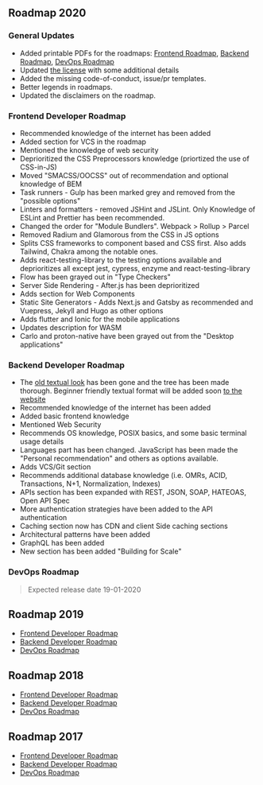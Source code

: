 ## Roadmap 2020

### General Updates
- Added printable PDFs for the roadmaps: [Frontend Roadmap](https://roadmap.sh/static/roadmaps/pdf/frontend.pdf), [Backend Roadmap](https://roadmap.sh/static/roadmaps/pdf/backend.pdf), [DevOps Roadmap](https://roadmap.sh/static/roadmaps/pdf/devops.pdf)
- Updated [the license](https://github.com/kamranahmedse/developer-roadmap/blob/master/LICENSE) with some additional details
- Added the missing code-of-conduct, issue/pr templates.
- Better legends in roadmaps.
- Updated the disclaimers on the roadmap.

### Frontend Developer Roadmap

- Recommended knowledge of the internet has been added
- Added section for VCS in the roadmap
- Mentioned the knowledge of web security
- Deprioritized the CSS Preprocessors knowledge (priortized the use of CSS-in-JS)
- Moved "SMACSS/OOCSS" out of recommendation and optional knowledge of BEM
- Task runners - Gulp has been marked grey and removed from the "possible options"
- Linters and formatters - removed JSHint and JSLint. Only Knowledge of ESLint and Prettier has been recommended.
- Changed the order for "Module Bundlers". Webpack > Rollup > Parcel
- Removed Radium and Glamorous from the CSS in JS options
- Splits CSS frameworks to component based and CSS first. Also adds Tailwind, Chakra among the notable ones.
- Adds react-testing-library to the testing options available and deprioritizes all except jest, cypress, enzyme and react-testing-library
- Flow has been grayed out in "Type Checkers"
- Server Side Rendering - After.js has been deprioritized
- Adds section for Web Components
- Static Site Generators - Adds Next.js and Gatsby as recommended and Vuepress, Jekyll and Hugo as other options
- Adds flutter and Ionic for the mobile applications
- Updates description for WASM
- Carlo and proton-native have been grayed out from the "Desktop applications"

### Backend Developer Roadmap
- The [old textual look](https://github.com/kamranahmedse/developer-roadmap/tree/347831feaed227f42525e829ccc8d84a22386952#back-end-roadmap) has been gone and the tree has been made thorough. Beginner friendly textual format will be added soon [to the website](https://roadmap.sh)
- Recommended knowledge of the internet has been added
- Added basic frontend knowledge
- Mentioned Web Security
- Recommends OS knowledge, POSIX basics, and some basic terminal usage details
- Languages part has been changed. JavaScript has been made the "Personal recommendation" and others as options available.
- Adds VCS/Git section
- Recommends additional database knowledge (i.e. OMRs, ACID, Transactions, N+1, Normalization, Indexes)
- APIs section has been expanded with REST, JSON, SOAP, HATEOAS, Open API Spec
- More authentication strategies have been added to the API authentication
- Caching section now has CDN and client Side caching sections
- Architectural patterns have been added
- GraphQL has been added
- New section has been added "Building for Scale"

### DevOps Roadmap
> Expected release date 19-01-2020

## Roadmap 2019
* [Frontend Developer Roadmap](https://github.com/kamranahmedse/developer-roadmap/tree/347831feaed227f42525e829ccc8d84a22386952#frontend-roadmap)
* [Backend Developer Roadmap](https://github.com/kamranahmedse/developer-roadmap/tree/347831feaed227f42525e829ccc8d84a22386952#back-end-roadmap)
* [DevOps Roadmap](https://github.com/kamranahmedse/developer-roadmap/tree/347831feaed227f42525e829ccc8d84a22386952#devops-roadmap)

## Roadmap 2018
* [Frontend Developer Roadmap](https://github.com/kamranahmedse/developer-roadmap/tree/67a72aab113e79c11e292ada394606f079f6a263#-frontend-roadmap)
* [Backend Developer Roadmap](https://github.com/kamranahmedse/developer-roadmap/tree/67a72aab113e79c11e292ada394606f079f6a263#-back-end-roadmap)
* [DevOps Roadmap](https://github.com/kamranahmedse/developer-roadmap/tree/67a72aab113e79c11e292ada394606f079f6a263#-devops-roadmap)

## Roadmap 2017
* [Frontend Developer Roadmap](https://github.com/kamranahmedse/developer-roadmap/tree/ee2b3e5de0e2a9ccccf3f2bbe4687f150df976f4#-front-end-roadmap)
* [Backend Developer Roadmap](https://github.com/kamranahmedse/developer-roadmap/tree/ee2b3e5de0e2a9ccccf3f2bbe4687f150df976f4#-back-end-roadmap)
* [DevOps Roadmap](https://github.com/kamranahmedse/developer-roadmap/tree/ee2b3e5de0e2a9ccccf3f2bbe4687f150df976f4#-devops-roadmap)

